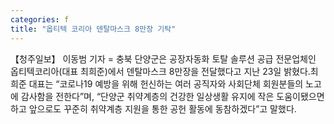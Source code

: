 ```yaml
---
categories: f
title: "옵티텍 코리아 덴탈마스크 8만장 기탁"
---
```

【청주일보】 이동범 기자 = 충북 단양군은 공장자동화 토탈 솔루션 공급 전문업체인 옵티텍코리아(대표 최희준)에서 덴탈마스크 8만장을 전달했다고 지난 23일 밝혔다.최희준 대표는 “코로나19 예방을 위해 헌신하는 여러 공직자와 사회단체 회원분들의 노고에 감사함을 전한다”며, “단양군 취약계층의 건강한 일상생활 유지에 작은 도움이됐으면 하고 앞으로도 꾸준히 취약계층 지원을 통한 공헌 활동에 동참하겠다”고 말했다.